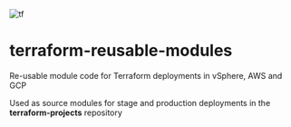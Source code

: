 ![tf](https://user-images.githubusercontent.com/45919758/85199881-af381100-b2ea-11ea-96b2-cdf29fd0b712.png)
# terraform-reusable-modules
Re-usable module code for Terraform deployments in vSphere, AWS and GCP

Used as source modules for stage and production deployments in the **terraform-projects** repository
